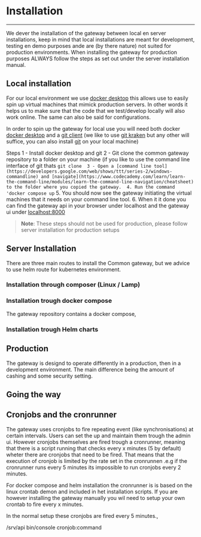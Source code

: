 # Installation
_________________________________________________________________________________________________________________________________________


We dever the installation of the gateway between local en server installations, keep in mind that local installations are meant for development, testing en demo purposes ande are (by there nature) not suited for production environments. When installing the gateway for production purposes ALWAYS follow the steps as set out under the server installation manual. 


## Local installation
For our local environment we use [docker desktop](https://www.docker.com/products/docker-desktop/) this allows use to easily spin up virtual machines that mimick production servers. In other words it helps us to make sure that the code that we test/develop locally will also work online. The same can also be said for configurations.

In order to spin up the gateway for local use you will need both docker  [docker desktop](https://www.docker.com/products/docker-desktop/) and a [git client](https://github.com/git-guides/install-git) (we like to use [git kraken](https://www.gitkraken.com/) but any other will suffice, you can also install [git](https://git-scm.com/) on your local machine)

Steps
1 - Install docker desktop and git
2 - Git clone the common gateway repository to a folder on your machine (if you like to use the command line interface of git thats `git clone 
3 - Open a [command line tool](https://developers.google.com/web/shows/ttt/series-2/windows-commandline) and [navigate](https://www.codecademy.com/learn/learn-the-command-line/modules/learn-the-command-line-navigation/cheatsheet) to the folder where you copied the gateway. 
4. Run the command 'docker compose up`
5. You should now see the gateway initiating the virtual machines that it needs on your command line tool. 
6. When it it done you can find the gateway api in your browser under localhost and the gateway ui under [localhost:8000](localhost:8000)

>__Note__:  These steps should not be used for production, please follow server installation for production setups

## Server Installation

There are three main routes to install the Common gateway, but we advice to use helm route for kubernetes environment.

### Installation through composer (Linux / Lamp)

### Installation trough docker compose
The gateway repository contains a docker compose, 

### Installation trough Helm charts


## Production
The gateway is designd to operate differently in a production, then in a development environment. The main difference being the amount of cashing and some security setting.

## Going the way

## Cronjobs and the cronrunner
The gateway uses cronjobs to fire repeating event (like synchronisations) at certain intervals. Users can set the up and maintain them trough the admin ui. However cronjobs themselves are fired trough a cronrunner, meaning that there is a script running that checks every x minutes (5 by default) wheter there are cronjobs that need to be fired. That means that the execution of cronjob is limited by the rate set in the cronrunnen .e.g if the cronrunner runs every 5 minutes its impossible to run cronjobs every 2 minutes.

For docker compose and helm installation the cronrunner is is based on the linux crontab demon and included in het installation scripts. If you are however installing the gateway manually you wil need to setup your own crontab to fire every x minutes. 

 In the normal setup these cronjobs are fired every 5 minutes., 

/srv/api bin/console cronjob:command
